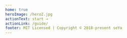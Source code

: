 ```yaml
---
home: true
heroImage: /hero2.jpg
actionText: start →
actionLink: /guide/
footer: MIT Licensed | Copyright © 2018-present seYa
---
```

